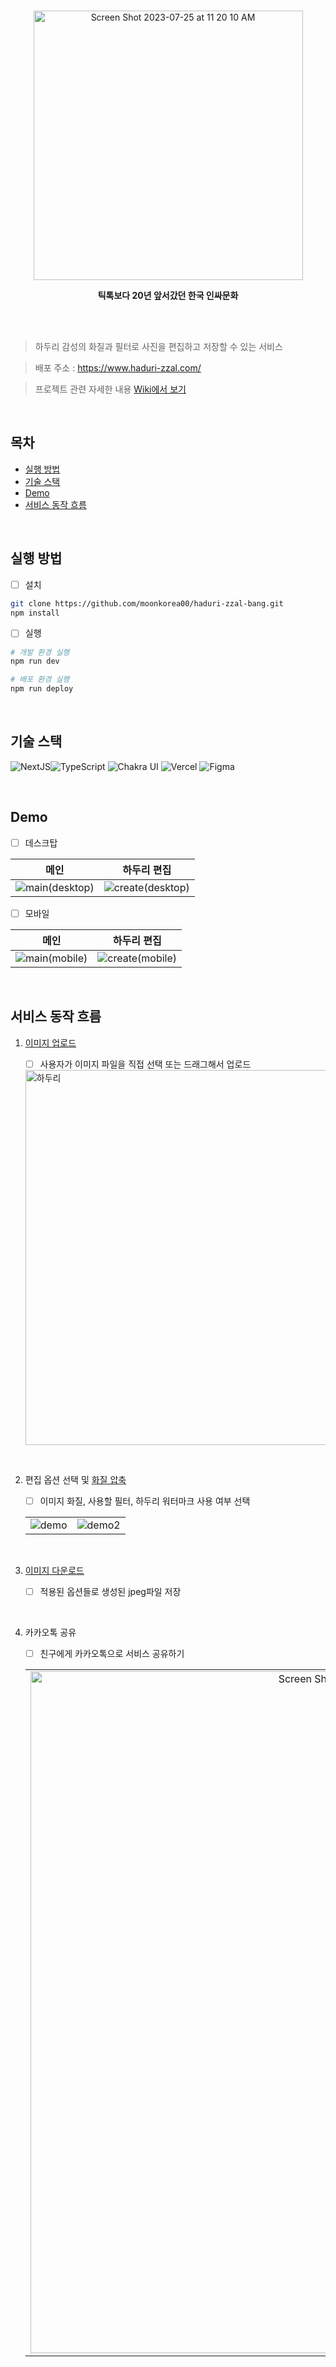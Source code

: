 <br>
<p align="center">
<img width="431" alt="Screen Shot 2023-07-25 at 11 20 10 AM" src="https://github.com/moonkorea00/haduri-zzal-bang/assets/78708082/9bedd0a1-2e52-406b-bd96-45d54bf0e2dc">
<p align="center"><b>틱톡보다 20년 앞서갔던 한국 인싸문화</b></p>

<br>
<br>

> 하두리 감성의 화질과 필터로 사진을 편집하고 저장할 수 있는 서비스

> 배포 주소 : https://www.haduri-zzal.com/

> 프로젝트 관련 자세한 내용 [Wiki에서 보기](https://github.com/moonkorea00/haduri-zzal-bang/wiki) 

</br>

## 목차

- [실행 방법](https://github.com/moonkorea00/haduri-zzal-bang?tab=readme-ov-file#%EC%8B%A4%ED%96%89-%EB%B0%A9%EB%B2%95)
- [기술 스택](https://github.com/moonkorea00/haduri-zzal-bang?tab=readme-ov-file#%EA%B8%B0%EC%88%A0-%EC%8A%A4%ED%83%9D)
- [Demo](https://github.com/moonkorea00/haduri-zzal-bang?tab=readme-ov-file#demo)
- [서비스 동작 흐름](https://github.com/moonkorea00/haduri-zzal-bang?tab=readme-ov-file#%EC%84%9C%EB%B9%84%EC%8A%A4-%EB%8F%99%EC%9E%91-%ED%9D%90%EB%A6%84)

<br>

## 실행 방법

- [ ] 설치
```sh
git clone https://github.com/moonkorea00/haduri-zzal-bang.git
npm install
```
- [ ] 실행
```sh
# 개발 환경 실행
npm run dev

# 배포 환경 실행
npm run deploy
```

</br>

## 기술 스택

<img alt="NextJS" src ="https://img.shields.io/badge/Next.js-000000?&style=flat&logo=Next.js&logoColor=white"/><img alt="TypeScript" src ="https://img.shields.io/badge/TypeScript-3178C6?&style=flat&logo=TypeScript&logoColor=white"/>
<img alt="Chakra UI" src ="https://img.shields.io/badge/Chakra UI-06B6D4?&style=flat&logo=ChakraUI&logoColor=white"/>
<img alt="Vercel" src ="https://img.shields.io/badge/Vercel-000000?&style=flat&logo=Vercel&logoColor=white"/>
<img alt="Figma" src ="https://img.shields.io/badge/Figma-FFCA28?&style=flat&logo=Figma&logoColor=white"/>

</br>

## Demo

- [ ] 데스크탑

|   메인    |  하두리 편집  |
| :-------------------------: | :-------------------------: |
| ![main(desktop)](https://user-images.githubusercontent.com/78708082/233359158-1aa99de0-e420-4f2d-bb00-941daf4af3ea.gif) | ![create(desktop)](https://user-images.githubusercontent.com/78708082/233359193-5fcacbdf-d78b-49dc-b5ac-6a8c23d8c889.gif)|

- [ ] 모바일

|   메인    |  하두리 편집  |
| :-------------------------: | :-------------------------: |
| ![main(mobile)](https://user-images.githubusercontent.com/78708082/233362581-36515251-7f4c-492f-b0eb-c6d4995df260.gif) | ![create(mobile)](https://user-images.githubusercontent.com/78708082/233362595-ccaca7d5-a746-49bf-ba41-a61ae306e382.gif)|

</br>

## 서비스 동작 흐름

1. [이미지 업로드](https://github.com/moonkorea00/haduri-zzal-bang/wiki/%EB%B9%84%EC%A6%88%EB%8B%88%EC%8A%A4-%EB%A1%9C%EC%A7%81#1-%EC%9D%B4%EB%AF%B8%EC%A7%80-%EC%97%85%EB%A1%9C%EB%93%9C)

   - [ ] 사용자가 이미지 파일을 직접 선택 또는 드래그해서 업로드
   
   <img width="600" alt="하두리" src="https://user-images.githubusercontent.com/78708082/233539324-d7db5039-5676-4905-a511-6295ced9e88a.png">

</br>

2. 편집 옵션 선택 및 [화질 압축](https://github.com/moonkorea00/haduri-zzal-bang/wiki/%EB%B9%84%EC%A6%88%EB%8B%88%EC%8A%A4-%EB%A1%9C%EC%A7%81#2-%ED%99%94%EC%A7%88-%EC%95%95%EC%B6%95)

   - [ ] 이미지 화질, 사용할 필터, 하두리 워터마크 사용 여부 선택

   |       |       |
   | :-------------------------: | :-------------------------: |
   | ![demo](https://user-images.githubusercontent.com/78708082/233538945-e9b80a71-493f-4738-a39a-57d48060bfee.png) |![demo2](https://user-images.githubusercontent.com/78708082/233538949-7648228f-83bd-4d1a-8b80-0f8cbce1e778.png) |

</br>

3. [이미지 다운로드](https://github.com/moonkorea00/haduri-zzal-bang/wiki/%EB%B9%84%EC%A6%88%EB%8B%88%EC%8A%A4-%EB%A1%9C%EC%A7%81#2-%ED%99%94%EC%A7%88-%EC%95%95%EC%B6%95)

   - [ ] 적용된 옵션들로 생성된 jpeg파일 저장

<br>

4. 카카오톡 공유

   - [ ] 친구에게 카카오톡으로 서비스 공유하기

   |       |       |
   | :-------------------------: | :-------------------------: |
   | <img width="1091" alt="Screen Shot 2023-07-26 at 4 18 39 AM" src="https://github.com/moonkorea00/haduri-zzal-bang/assets/78708082/99947d4e-934d-4e72-9bd5-a9f7dbed29a9"> | ![share-with-kakao (1)](https://github.com/moonkorea00/haduri-zzal-bang/assets/78708082/dcd56e5c-8d28-4459-b617-0c39cae03af6) |

</br>
